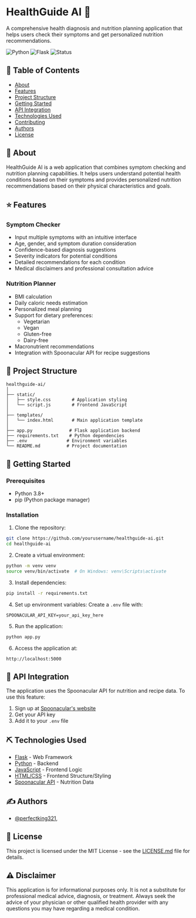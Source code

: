 # HealthGuide AI 🏥

A comprehensive health diagnosis and nutrition planning application that helps users check their symptoms and get personalized nutrition recommendations.

![Python](https://img.shields.io/badge/python-v3.8+-blue.svg)
![Flask](https://img.shields.io/badge/flask-v2.0.1-green.svg)
![Status](https://img.shields.io/badge/status-active-success.svg)

## 📝 Table of Contents
- [About](#about)
- [Features](#features)
- [Project Structure](#project-structure)
- [Getting Started](#getting-started)
- [API Integration](#api-integration)
- [Technologies Used](#technologies-used)
- [Contributing](#contributing)
- [Authors](#authors)
- [License](#license)

## 🧐 About <a name = "about"></a>
HealthGuide AI is a web application that combines symptom checking and nutrition planning capabilities. It helps users understand potential health conditions based on their symptoms and provides personalized nutrition recommendations based on their physical characteristics and goals.

## ⭐ Features <a name = "features"></a>

### Symptom Checker
- Input multiple symptoms with an intuitive interface
- Age, gender, and symptom duration consideration
- Confidence-based diagnosis suggestions
- Severity indicators for potential conditions
- Detailed recommendations for each condition
- Medical disclaimers and professional consultation advice

### Nutrition Planner
- BMI calculation
- Daily caloric needs estimation
- Personalized meal planning
- Support for dietary preferences:
  - Vegetarian
  - Vegan
  - Gluten-free
  - Dairy-free
- Macronutrient recommendations
- Integration with Spoonacular API for recipe suggestions

## 📁 Project Structure <a name = "project-structure"></a>
```
healthguide-ai/
│
├── static/
│   ├── style.css        # Application styling
│   └── script.js        # Frontend JavaScript
│
├── templates/
│   └── index.html       # Main application template
│
├── app.py              # Flask application backend
├── requirements.txt    # Python dependencies
├── .env               # Environment variables
└── README.md          # Project documentation
```

## 🏁 Getting Started <a name = "getting-started"></a>

### Prerequisites
- Python 3.8+
- pip (Python package manager)

### Installation

1. Clone the repository:
```bash
git clone https://github.com/yourusername/healthguide-ai.git
cd healthguide-ai
```

2. Create a virtual environment:
```bash
python -m venv venv
source venv/bin/activate  # On Windows: venv\Scripts\activate
```

3. Install dependencies:
```bash
pip install -r requirements.txt
```

4. Set up environment variables:
Create a `.env` file with:
```
SPOONACULAR_API_KEY=your_api_key_here
```

5. Run the application:
```bash
python app.py
```

6. Access the application at:
```
http://localhost:5000
```

## 🔧 API Integration <a name = "api-integration"></a>
The application uses the Spoonacular API for nutrition and recipe data. To use this feature:
1. Sign up at [Spoonacular's website](https://spoonacular.com/food-api)
2. Get your API key
3. Add it to your `.env` file

## ⛏️ Technologies Used <a name = "technologies-used"></a>
- [Flask](https://flask.palletsprojects.com/) - Web Framework
- [Python](https://www.python.org/) - Backend
- [JavaScript](https://developer.mozilla.org/en-US/docs/Web/JavaScript) - Frontend Logic
- [HTML/CSS](https://www.w3.org/standards/webdesign/htmlcss) - Frontend Structure/Styling
- [Spoonacular API](https://spoonacular.com/food-api) - Nutrition Data


## ✍️ Authors <a name = "authors"></a>
- [@perfectking321](https://github.com/perfectking321),

## 📝 License <a name = "license"></a>
This project is licensed under the MIT License - see the [LICENSE.md](LICENSE.md) file for details.

## ⚠️ Disclaimer
This application is for informational purposes only. It is not a substitute for professional medical advice, diagnosis, or treatment. Always seek the advice of your physician or other qualified health provider with any questions you may have regarding a medical condition.
